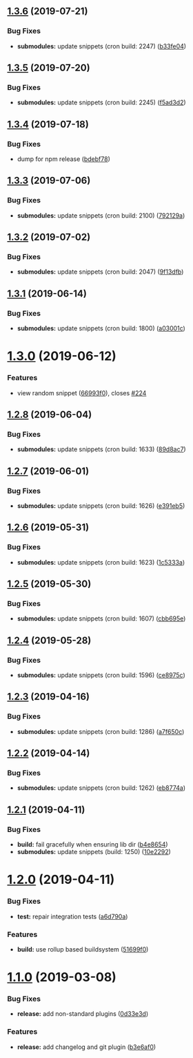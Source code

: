 ## [1.3.6](https://github.com/sQVe/30s/compare/v1.3.5...v1.3.6) (2019-07-21)


### Bug Fixes

* **submodules:** update snippets (cron build: 2247) ([b33fe04](https://github.com/sQVe/30s/commit/b33fe04))

## [1.3.5](https://github.com/sQVe/30s/compare/v1.3.4...v1.3.5) (2019-07-20)


### Bug Fixes

* **submodules:** update snippets (cron build: 2245) ([f5ad3d2](https://github.com/sQVe/30s/commit/f5ad3d2))

## [1.3.4](https://github.com/sQVe/30s/compare/v1.3.3...v1.3.4) (2019-07-18)


### Bug Fixes

* dump for npm release ([bdebf78](https://github.com/sQVe/30s/commit/bdebf78))

## [1.3.3](https://github.com/sQVe/30s/compare/v1.3.2...v1.3.3) (2019-07-06)


### Bug Fixes

* **submodules:** update snippets (cron build: 2100) ([792129a](https://github.com/sQVe/30s/commit/792129a))

## [1.3.2](https://github.com/sQVe/30s/compare/v1.3.1...v1.3.2) (2019-07-02)


### Bug Fixes

* **submodules:** update snippets (cron build: 2047) ([9f13dfb](https://github.com/sQVe/30s/commit/9f13dfb))

## [1.3.1](https://github.com/sQVe/30s/compare/v1.3.0...v1.3.1) (2019-06-14)


### Bug Fixes

* **submodules:** update snippets (cron build: 1800) ([a03001c](https://github.com/sQVe/30s/commit/a03001c))

# [1.3.0](https://github.com/sQVe/30s/compare/v1.2.8...v1.3.0) (2019-06-12)


### Features

* view random snippet ([66993f0](https://github.com/sQVe/30s/commit/66993f0)), closes [#224](https://github.com/sQVe/30s/issues/224)

## [1.2.8](https://github.com/sQVe/30s/compare/v1.2.7...v1.2.8) (2019-06-04)


### Bug Fixes

* **submodules:** update snippets (cron build: 1633) ([89d8ac7](https://github.com/sQVe/30s/commit/89d8ac7))

## [1.2.7](https://github.com/sQVe/30s/compare/v1.2.6...v1.2.7) (2019-06-01)


### Bug Fixes

* **submodules:** update snippets (cron build: 1626) ([e391eb5](https://github.com/sQVe/30s/commit/e391eb5))

## [1.2.6](https://github.com/sQVe/30s/compare/v1.2.5...v1.2.6) (2019-05-31)


### Bug Fixes

* **submodules:** update snippets (cron build: 1623) ([1c5333a](https://github.com/sQVe/30s/commit/1c5333a))

## [1.2.5](https://github.com/sQVe/30s/compare/v1.2.4...v1.2.5) (2019-05-30)


### Bug Fixes

* **submodules:** update snippets (cron build: 1607) ([cbb695e](https://github.com/sQVe/30s/commit/cbb695e))

## [1.2.4](https://github.com/sQVe/30s/compare/v1.2.3...v1.2.4) (2019-05-28)


### Bug Fixes

* **submodules:** update snippets (cron build: 1596) ([ce8975c](https://github.com/sQVe/30s/commit/ce8975c))

## [1.2.3](https://github.com/sQVe/30s/compare/v1.2.2...v1.2.3) (2019-04-16)


### Bug Fixes

* **submodules:** update snippets (cron build: 1286) ([a7f650c](https://github.com/sQVe/30s/commit/a7f650c))

## [1.2.2](https://github.com/sQVe/30s/compare/v1.2.1...v1.2.2) (2019-04-14)


### Bug Fixes

* **submodules:** update snippets (cron build: 1262) ([eb8774a](https://github.com/sQVe/30s/commit/eb8774a))

## [1.2.1](https://github.com/sQVe/30s/compare/v1.2.0...v1.2.1) (2019-04-11)


### Bug Fixes

* **build:** fail gracefully when ensuring lib dir ([b4e8654](https://github.com/sQVe/30s/commit/b4e8654))
* **submodules:** update snippets (build: 1250) ([10e2292](https://github.com/sQVe/30s/commit/10e2292))

# [1.2.0](https://github.com/sQVe/30s/compare/v1.1.0...v1.2.0) (2019-04-11)


### Bug Fixes

* **test:** repair integration tests ([a6d790a](https://github.com/sQVe/30s/commit/a6d790a))


### Features

* **build:** use rollup based buildsystem ([51699f0](https://github.com/sQVe/30s/commit/51699f0))

# [1.1.0](https://github.com/sQVe/30s/compare/v1.0.12...v1.1.0) (2019-03-08)


### Bug Fixes

* **release:** add non-standard plugins ([0d33e3d](https://github.com/sQVe/30s/commit/0d33e3d))


### Features

* **release:** add changelog and git plugin ([b3e6af0](https://github.com/sQVe/30s/commit/b3e6af0))
